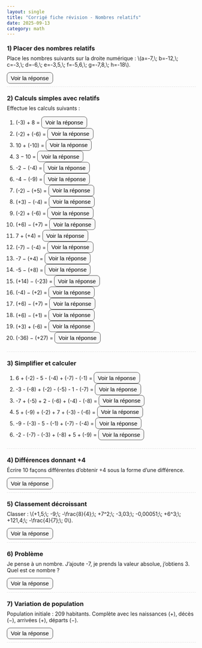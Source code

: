 ```yaml
---
layout: single
title: "Corrigé fiche révision - Nombres relatifs"
date: 2025-09-13
category: math
---
```


<style>
  .exo { margin: 1.25rem 0; padding-bottom: .5rem; border-bottom: 1px dashed #ddd; }
  .exo h3 { margin: 0 0 .5rem; }
  .prompt { margin: .25rem 0 .75rem; }
  .btn-reponse { cursor: pointer; border: 1px solid #444; background: #f8f8f8; padding: .35rem .6rem; border-radius: .5rem; font-size: .95rem; }
  .btn-reponse[aria-expanded="true"] { background: #eee; }
  .reponse { display: none; margin-top: .65rem; color: #b91c1c; }
  table { border-collapse: collapse; margin-top:.5rem; }
  td, th { border: 1px solid #999; padding: .35rem; text-align: center; }
</style>

<script src="https://polyfill.io/v3/polyfill.min.js?features=es6"></script>
<script id="MathJax-script" async
 src="https://cdn.jsdelivr.net/npm/mathjax@3/es5/tex-mml-chtml.js">
</script>

<script>
  function toggleReponse(id, btn){
    const el = document.getElementById(id);
    const isOpen = el.style.display === 'block';
    el.style.display = isOpen ? 'none' : 'block';
    if(btn){ btn.setAttribute('aria-expanded', String(!isOpen)); }
  }
</script>

<div class="exo" id="exo1">
  <h3>1) Placer des nombres relatifs</h3>
  <div class="prompt">Place les nombres suivants sur la droite numérique :  
  \(a=-7,\; b=-12,\; c=-3,\; d=-6,\; e=-3,5,\; f=-5,6,\; g=-7,8,\; h=-18\).</div>
  <button class="btn-reponse" onclick="toggleReponse('r1', this)" aria-expanded="false">Voir la réponse</button>
  <div class="reponse" id="r1">
    Sur l’axe gradué, de gauche à droite :  
    \(h=-18,\; b=-12,\; g=-7,8,\; a=-7,\; d=-6,\; f=-5,6,\; e=-3,5,\; c=-3\).
  </div>
</div>

<div class="exo" id="exo2">
  <h3>2) Calculs simples avec relatifs</h3>
  <div class="prompt">Effectue les calculs suivants :</div>
  <ol>
    <li>(-3) + 8 = <button class="btn-reponse" onclick="toggleReponse('r2a', this)">Voir la réponse</button>
      <div class="reponse" id="r2a"><strong>5</strong></div></li>
    <li>(-2) + (-6) = <button class="btn-reponse" onclick="toggleReponse('r2b', this)">Voir la réponse</button>
      <div class="reponse" id="r2b"><strong>-8</strong></div></li>
    <li>10 + (-10) = <button class="btn-reponse" onclick="toggleReponse('r2c', this)">Voir la réponse</button>
      <div class="reponse" id="r2c"><strong>0</strong></div></li>
    <li>3 − 10 = <button class="btn-reponse" onclick="toggleReponse('r2d', this)">Voir la réponse</button>
      <div class="reponse" id="r2d"><strong>-7</strong></div></li>
    <li>-2 − (-4) = <button class="btn-reponse" onclick="toggleReponse('r2e', this)">Voir la réponse</button>
      <div class="reponse" id="r2e"><strong>2</strong></div></li>
    <li>-4 − (-9) = <button class="btn-reponse" onclick="toggleReponse('r2f', this)">Voir la réponse</button>
      <div class="reponse" id="r2f"><strong>5</strong></div></li>
    <li>(-2) − (+5) = <button class="btn-reponse" onclick="toggleReponse('r2g', this)">Voir la réponse</button>
      <div class="reponse" id="r2g"><strong>-7</strong></div></li>
    <li>(+3) − (-4) = <button class="btn-reponse" onclick="toggleReponse('r2h', this)">Voir la réponse</button>
      <div class="reponse" id="r2h"><strong>7</strong></div></li>
    <li>(-2) + (-6) = <button class="btn-reponse" onclick="toggleReponse('r2i', this)">Voir la réponse</button>
      <div class="reponse" id="r2i"><strong>-8</strong></div></li>
    <li>(+6) − (+7) = <button class="btn-reponse" onclick="toggleReponse('r2j', this)">Voir la réponse</button>
      <div class="reponse" id="r2j"><strong>-1</strong></div></li>
    <li>7 + (+4) = <button class="btn-reponse" onclick="toggleReponse('r2k', this)">Voir la réponse</button>
      <div class="reponse" id="r2k"><strong>11</strong></div></li>
    <li>(-7) − (-4) = <button class="btn-reponse" onclick="toggleReponse('r2l', this)">Voir la réponse</button>
      <div class="reponse" id="r2l"><strong>-3</strong></div></li>
    <li>-7 − (+4) = <button class="btn-reponse" onclick="toggleReponse('r2m', this)">Voir la réponse</button>
      <div class="reponse" id="r2m"><strong>-11</strong></div></li>
    <li>-5 − (+8) = <button class="btn-reponse" onclick="toggleReponse('r2n', this)">Voir la réponse</button>
      <div class="reponse" id="r2n"><strong>-13</strong></div></li>
    <li>(+14) − (-23) = <button class="btn-reponse" onclick="toggleReponse('r2o', this)">Voir la réponse</button>
      <div class="reponse" id="r2o"><strong>37</strong></div></li>
    <li>(-4) − (+2) = <button class="btn-reponse" onclick="toggleReponse('r2p', this)">Voir la réponse</button>
      <div class="reponse" id="r2p"><strong>-6</strong></div></li>
    <li>(+6) − (+7) = <button class="btn-reponse" onclick="toggleReponse('r2q', this)">Voir la réponse</button>
      <div class="reponse" id="r2q"><strong>-1</strong></div></li>
    <li>(+6) − (+1) = <button class="btn-reponse" onclick="toggleReponse('r2r', this)">Voir la réponse</button>
      <div class="reponse" id="r2r"><strong>5</strong></div></li>
    <li>(+3) + (-6) = <button class="btn-reponse" onclick="toggleReponse('r2s', this)">Voir la réponse</button>
      <div class="reponse" id="r2s"><strong>-3</strong></div></li>
    <li>(-36) − (+27) = <button class="btn-reponse" onclick="toggleReponse('r2t', this)">Voir la réponse</button>
      <div class="reponse" id="r2t"><strong>-63</strong></div></li>
  </ol>
</div>

<div class="exo" id="exo3">
  <h3>3) Simplifier et calculer</h3>
  <ol>
    <li>6 + (-2) - 5 - (-4) + (-7) - (-1) = <button class="btn-reponse" onclick="toggleReponse('r3a', this)">Voir la réponse</button>
      <div class="reponse" id="r3a"><strong>-3</strong></div></li>
    <li>-3 - (-8) + (-2) - (-5) - 1 - (-7) = <button class="btn-reponse" onclick="toggleReponse('r3b', this)">Voir la réponse</button>
      <div class="reponse" id="r3b"><strong>14</strong></div></li>
    <li>-7 + (-5) + 2 - (-6) + (-4) - (-8) = <button class="btn-reponse" onclick="toggleReponse('r3c', this)">Voir la réponse</button>
      <div class="reponse" id="r3c"><strong>0</strong></div></li>
    <li>5 + (-9) + (-2) + 7 + (-3) - (-6) = <button class="btn-reponse" onclick="toggleReponse('r3d', this)">Voir la réponse</button>
      <div class="reponse" id="r3d"><strong>4</strong></div></li>
    <li>-9 - (-3) - 5 - (-1) + (-7) - (-4) = <button class="btn-reponse" onclick="toggleReponse('r3e', this)">Voir la réponse</button>
      <div class="reponse" id="r3e"><strong>-13</strong></div></li>
    <li>-2 - (-7) - (-3) + (-8) + 5 + (-9) = <button class="btn-reponse" onclick="toggleReponse('r3f', this)">Voir la réponse</button>
      <div class="reponse" id="r3f"><strong>-4</strong></div></li>
  </ol>
</div>

<div class="exo" id="exo4">
  <h3>4) Différences donnant +4</h3>
  <div class="prompt">Écrire 10 façons différentes d’obtenir +4 sous la forme d’une différence.</div>
  <button class="btn-reponse" onclick="toggleReponse('r4', this)">Voir la réponse</button>
  <div class="reponse" id="r4">
    Exemples possibles :  
    5−1, 6−2, 10−6, 0−(-4), -2−(-6), 8−4, 100−96, -10−(-14), 1,5−(-2,5), 50−46.
  </div>
</div>

<div class="exo" id="exo5">
  <h3>5) Classement décroissant</h3>
  <div class="prompt">Classer : \(+1,5;\; -9;\; -\frac{8}{4};\; +7^2;\; -3,03;\; -0,00051;\; +6^3;\; +121,4;\; -\frac{4}{7};\; 0\).</div>
  <button class="btn-reponse" onclick="toggleReponse('r5', this)">Voir la réponse</button>
  <div class="reponse" id="r5">
    \(+6^3 = 216\; >\; +121,4\; >\; +7^2 = 49\; >\; +1,5\; >\; 0\; >\; -0,00051\; >\; -\tfrac{4}{7}\; ≈ -0,57\; >\; -2\; >\; -3,03\; >\; -9\).
  </div>
</div>

<div class="exo" id="exo6">
  <h3>6) Problème</h3>
  <div class="prompt">Je pense à un nombre. J’ajoute -7, je prends la valeur absolue, j’obtiens 3. Quel est ce nombre ?</div>
  <button class="btn-reponse" onclick="toggleReponse('r6', this)">Voir la réponse</button>
  <div class="reponse" id="r6">
    Soit \(x\) le nombre. On a \(|x-7|=3\).  
    Donc \(x-7=3 \implies x=10\) ou \(x-7=-3 \implies x=4\).  
    <strong>Réponse : 4 ou 10.</strong>
  </div>
</div>

<div class="exo" id="exo7">
  <h3>7) Variation de population</h3>
  <div class="prompt">Population initiale : 209 habitants. Complète avec les naissances (+), décès (−), arrivées (+), départs (−).</div>
  <button class="btn-reponse" onclick="toggleReponse('r7', this)">Voir la réponse</button>
  <div class="reponse" id="r7">
    <ul>
      <li>Janvier : +2 −4 −1 = <strong>-3</strong></li>
      <li>Mars : +3 +1 = <strong>+4</strong></li>
      <li>Avril : +1 −2 +3 −4 = <strong>-2</strong></li>
      <li>Juin : +2 −1 = <strong>+1</strong></li>
      <li>Septembre : +1 −1 +5 −2 = <strong>+3</strong></li>
      <li>Octobre : +3 +3 −5 = <strong>+1</strong></li>
      <li>Décembre : +1 −1 +2 −8 = <strong>-6</strong></li>
    </ul>
    Variation totale = -3 +4 -2 +1 +3 +1 -6 = <strong>-2</strong>.  
    Donc population finale = 209 − 2 = <strong>207 habitants</strong>.
  </div>
</div>
